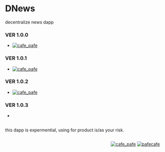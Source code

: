 # DNews
decentralize news dapp


### VER 1.0.0

- <a href="https://testnet.bscscan.com/address/0xaed337e458920db62b135ea8bcff54c4f52160cf" target="blank">
    <img src="https://img.shields.io/badge/View%20on-explorer-lightblue?style=flat" alt="cafe_pafe" /></a> 

### VER 1.0.1

- <a href="https://testnet.bscscan.com/address/0x0Ad86d2184d6f9e8BB7566A7BE1fAdAa08cdc725" target="blank">
    <img src="https://img.shields.io/badge/View%20on-explorer-lightblue?style=flat" alt="cafe_pafe" /></a> 

### VER 1.0.2

- <a href="https://testnet.bscscan.com/address/0x09ee14fa0e02e4479f64d7badb33f77c44081411" target="blank">
    <img src="https://img.shields.io/badge/View%20on-explorer-lightblue?style=flat" alt="cafe_pafe" /></a> 

### VER 1.0.3

-  

##

this dapp is expermential, using for product is/as your risk.

##

<p align="right"> 
    <a href="https://github.com/mosi-sol/DNews" target="blank">
    <img src="https://img.shields.io/badge/Decentralize%20News-dapp-blue?style=flat" alt="cafe_pafe" /></a> 
    <a href="https://github.com/mosi-sol/" target="blank">
    <img src="https://img.shields.io/github/license/mosi-sol/live-contracts" alt="pafecafe" /></a>                                  
</p>
